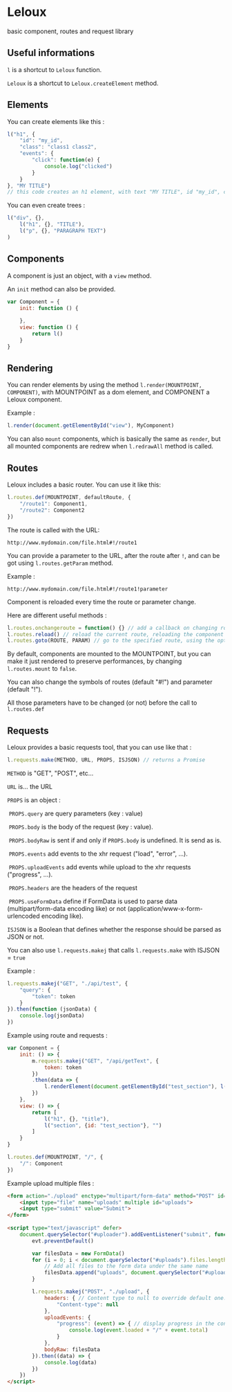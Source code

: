 # Leloux
basic component, routes and request library

## Useful informations

`l` is a shortcut to `Leloux` function.

`Leloux` is a shortcut to `Leloux.createElement` method.



## Elements

You can create elements like this :

```javascript
l("h1", {
    "id": "my_id",
    "class": "class1 class2",
    "events": {
        "click": function(e) {
            console.log("clicked")
        }
    }
}, "MY TITLE")
// this code creates an h1 element, with text "MY TITLE", id "my_id", class  "class1" and "class2", and a click events who execute the function
```

You can even create trees :

```javascript
l("div", {},
	l("h1", {}, "TITLE"),
	l("p", {}, "PARAGRAPH TEXT")
)
```



## Components

A component is just an object, with a `view` method.

An `init` method can also be provided.

```javascript
var Component = {
    init: function () {
        
    },
    view: function () {
        return l()
    }
}
```



## Rendering

You can render elements by using the method `l.render(MOUNTPOINT, COMPONENT)`, with MOUNTPOINT as a dom element, and COMPONENT a Leloux component.

Example :

```javascript
l.render(document.getElementById("view"), MyComponent)
```

You can also `mount` components, which is basically the same as `render`, but all mounted components are redrew when `l.redrawAll` method is called.

## Routes

Leloux includes a basic router. You can use it like this:

```javascript
l.routes.def(MOUNTPOINT, defaultRoute, {
    "/route1": Component1,
    "/route2": Component2
})
```

The route is called with the URL:

```
http://www.mydomain.com/file.html#!/route1
```



You can provide a parameter to the URL, after the route after `!`, and can be got using `l.routes.getParam` method.

Example :

```
http://www.mydomain.com/file.html#!/route1!parameter
```

Component is reloaded every time the route or parameter change.



Here are different useful methods :

```javascript
l.routes.onchangeroute = function() {} // add a callback on changing route
l.routes.reload() // reload the current route, reloading the component
l.routes.goto(ROUTE, PARAM) // go to the specified route, using the optional PARAM
```



By default, components are mounted to the MOUNTPOINT, but you can make it just rendered to preserve performances, by changing `l.routes.mount` to `false`.

You can also change the symbols of routes (default "#!") and parameter (default "!").

All those parameters have to be changed (or not) before the call to `l.routes.def`



## Requests

Leloux provides a basic requests tool, that you can use like that :

```javascript
l.requests.make(METHOD, URL, PROPS, ISJSON) // returns a Promise
```

`METHOD` is "GET", "POST", etc...

`URL` is... the URL

`PROPS` is an object :

​	`PROPS.query` are query parameters (key : value)

​	`PROPS.body` is the body of the request (key : value).

​	`PROPS.bodyRaw` is sent if and only if `PROPS.body` is undefined. It is send as is.

​	`PROPS.events` add events to the xhr request ("load", "error", ...).

​	`PROPS.uploadEvents` add events while upload to the xhr requests ("progress",  ...).

​	`PROPS.headers` are the headers of the request

​	`PROPS.useFormData` define if FormData is used to parse data (multipart/form-data encoding like) or not (application/www-x-form-urlencoded encoding like).

`ISJSON` is a Boolean that defines whether the response should be parsed as JSON or not.



You can also use `l.requests.makej` that calls `l.requests.make` with ISJSON = `true`



Example :

```javascript
l.requests.makej("GET", "./api/test", {
    "query": {
        "token": token
    }
}).then(function (jsonData) {
    console.log(jsonData)
})
```



Example using route and requests :

```javascript
var Component = {
    init: () => {
        m.requests.makej("GET", "/api/getText", {
            token: token
        })
        .then(data => {
            l.renderElement(document.getElementById("test_section"), l("p", {}, data.r))
        })
    },
    view: () => {
        return [
            l("h1", {}, "title"),
            l("section", {id: "test_section"}, "")
        ]
    }
}

l.routes.def(MOUNTPOINT, "/", {
    "/": Component
})
```



Example upload multiple files :

```html
<form action="./upload" enctype="multipart/form-data" method="POST" id="uploader">
	<input type="file" name="uploads" multiple id="uploads">
	<input type="submit" value="Submit">
</form>
	
<script type="text/javascript" defer>
	document.querySelector("#uploader").addEventListener("submit", function (evt) {
		evt.preventDefault()

		var filesData = new FormData()
		for (i = 0; i < document.querySelector("#uploads").files.length; i++) {
            // Add all files to the form data under the same name
			filesData.append("uploads", document.querySelector("#uploads").files[i])
		}

		l.requests.makej("POST", "./upload", {
			headers: { // Content type to null to override default one. Maybe can be set as multipart/form-data but it works like this
				"Content-type": null
			},
			uploadEvents: {
				"progress": (event) => { // display progress in the console
					console.log(event.loaded + "/" + event.total)
				} 
			},
			bodyRaw: filesData
		}).then((data) => {
			console.log(data)
		})
	})
</script>
```
